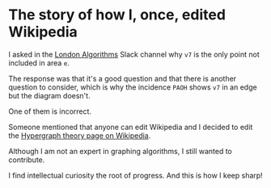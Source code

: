 # The story of how I, once, edited Wikipedia

I asked in the [London Algorithms](https://www.meetup.com/London-Algorithms-Meetup/) Slack channel why `v7` is the only point not included in area `e`. 

The response was that it's a good question and that there is another question to consider, which is why the incidence `PAOH` shows `v7` in an edge but the diagram doesn't.

One of them is incorrect. 

Someone mentioned that anyone can edit Wikipedia and I decided to edit the [Hypergraph theory page on Wikipedia](https://en.m.wikipedia.org/wiki/Hypergraph). 

Although I am not an expert in graphing algorithms, I still wanted to contribute.

I find intellectual curiosity the root of progress. And this is how I keep sharp!
